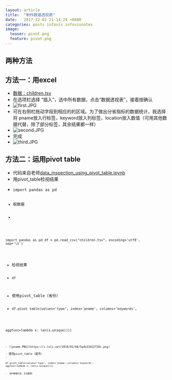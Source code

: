 ```yaml
---
layout: article
title:  "制作数据透视表"
date:   2017-12-02 21:14:24 +0800
categories: posts infovis infovisnotes
image:
  teaser: pivot.png
  feature: pivot.png
---
```


## 两种方法

## 方法一：用excel

- <a href="https://share.weiyun.com/650ede12d2d1766d3a9c3deaee741d95" target="_blank">数据：children.tsv</a>
- 在选项栏选择 “插入”，选中所有数据，点击“数据透视表”，接着按确认
- ![first.JPG](https://i.loli.net/2018/01/04/5a4e2a95e117b.jpg)
- 可在右侧栏拖动字段到相应的的区域。为了做出分省指标的数据统计，我选择将 pname放入行标签，keyword放入列标签，location放入数值（可用其他数据代替，除了部分标签，其余结果都一样）
- ![second.JPG](https://i.loli.net/2018/01/04/5a4e308d0a318.jpg)
- 完成
- ![third.JPG](https://i.loli.net/2018/01/04/5a4e30a8b6414.jpg)

## 方法二：运用pivot table
- 代码来自老师<a href="https://share.weiyun.com/9676fc8c8df52b5bcd30783de135dbb3" target="_blank">data_inspection_using_pivot_table.ipynb</a>
- 用pivot_table检视结果
- <pre class="highlight"><code>import pandas as pd
- 取数据
- <pre class="highlight"><code>
import pandas as pd
df = pd.read_csv("children.tsv", encoding='utf8', sep='\t')</code></pre>
- 检视结果
- <pre class="highlight"><code>df</code></pre>
- 使用pivot_table（省份）
- <pre class="highlight"><code>df.pivot_table(values='type', index='pname', columns='keywords',
aggfunc=lambda x: len(x.unique()))
<pre class="highlight"><code>
- ![pname.PNG](https://i.loli.net/2018/01/04/5a4e33422720c.png)

- 使用pivot_table（城市）
- <pre class="highlight"><code>df.pivot_table(values='type', index='pname',columns='keywords',
aggfunc=lambda x: len(x.unique()))
<pre class="highlight"><code>
- （城市数量过多，无法截图）
